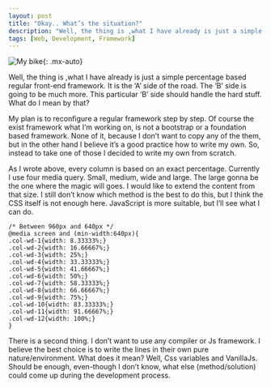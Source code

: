 ```yaml
---
layout: post
title: "Okay.. What’s the situation?"
description: "Well, the thing is ,what I have already is just a simple percentage based regular front-end framework. It is the ‘A’ side of the road"
tags: [Web, Development, Framework]
---
```


![My bike](https://matesnotes.files.wordpress.com/2018/10/40148bb9ff9f0978e9aec69347550a51_large.jpeg?w=1024){: .mx-auto}

Well, the thing is ,what I have already is just a simple percentage based regular front-end framework. It is the ‘A’ side of the road. The ‘B’ side is going to be much more. This particular ‘B’ side should handle the hard stuff. What do I mean by that?

My plan is to reconfigure a regular framework step by step. Of course the exist framework what I’m working on, is not a bootstrap or a foundation based framework. None of it, because I don’t want to copy any of the them, but in the other hand I believe it’s a good practice how to write my own. So, instead to take one of those I decided to write my own from scratch.

As I wrote above, every column is based on an exact percentage. Currently I use four media query. Small, medium, wide and large. The large gonna be the one where the magic will goes. I would like to extend the content from that size. I still don’t know which method is the best to do this, but I think the CSS itself is not enough here. JavaScript is more suitable, but I’ll see what I can do.

```
/* Between 960px and 640px */
@media screen and (min-width:640px){
.col-wd-1{width: 8.33333%;}
.col-wd-2{width: 16.66667%;}
.col-wd-3{width: 25%;}
.col-wd-4{width: 33.33333%;}
.col-wd-5{width: 41.66667%;}
.col-wd-6{width: 50%;}
.col-wd-7{width: 58.33333%;}
.col-wd-8{width: 66.66667%;}
.col-wd-9{width: 75%;}
.col-wd-10{width: 83.33333%;}
.col-wd-11{width: 91.66667%;}
.col-wd-12{width: 100%;}
}
```

There is a second thing. I don’t want to use any compiler or Js framework. I believe the best choice is to write the lines in their own pure nature/environment. What does it mean? Well, Css variables and VanillaJs. Should be enough, even-though I don’t know, what else (method/solution) could come up during the development process.